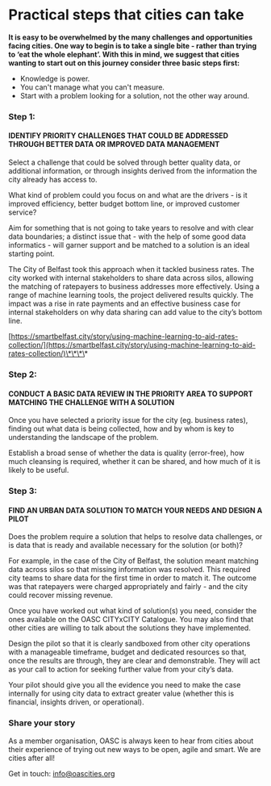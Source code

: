 # Practical steps that cities can take

**It is easy to be overwhelmed by the many challenges and opportunities facing cities. One way to begin is to take a single bite - rather than trying to ‘eat the whole elephant’. With this in mind, we suggest that cities wanting to start out on this journey consider three basic steps first:**

* Knowledge is power.
* You can't manage what you can't measure.
* Start with a problem looking for a solution, not the other way around.

### Step 1:

#### **IDENTIFY PRIORITY CHALLENGES THAT COULD BE ADDRESSED THROUGH BETTER DATA OR IMPROVED DATA MANAGEMENT**

Select a challenge that could be solved through better quality data, or additional information, or through insights derived from the information the city already has access to.

What kind of problem could you focus on and what are the drivers - is it improved efficiency, better budget bottom line, or improved customer service?

Aim for something that is not going to take years to resolve and with clear data boundaries; a distinct issue that - with the help of some good data informatics - will garner support and be matched to a solution is an ideal starting point.

The City of Belfast took this approach when it tackled business rates. The city worked with internal stakeholders to share data across silos, allowing the matching of ratepayers to business addresses more effectively. Using a range of machine learning tools, the project delivered results quickly. The impact was a rise in rate payments and an effective business case for internal stakeholders on why data sharing can add value to the city’s bottom line.

[https://smartbelfast.city/story/using-machine-learning-to-aid-rates-collection/](https://smartbelfast.city/story/using-machine-learning-to-aid-rates-collection/)\*\*\*\*

### Step **2:**

#### **CONDUCT A BASIC DATA REVIEW IN THE PRIORITY AREA TO SUPPORT MATCHING THE CHALLENGE WITH A SOLUTION**

Once you have selected a priority issue for the city \(eg. business rates\), finding out what data is being collected, how and by whom is key to understanding the landscape of the problem.

Establish a broad sense of whether the data is quality \(error-free\), how much cleansing is required, whether it can be shared, and how much of it is likely to be useful.

### **Step 3:**

#### **FIND AN URBAN DATA SOLUTION TO MATCH YOUR NEEDS AND DESIGN A PILOT**

Does the problem require a solution that helps to resolve data challenges, or is data that is ready and available necessary for the solution \(or both\)?

For example, in the case of the City of Belfast, the solution meant matching data across silos so that missing information was resolved. This required city teams to share data for the first time in order to match it. The outcome was that ratepayers were charged appropriately and fairly - and the city could recover missing revenue.

Once you have worked out what kind of solution\(s\) you need, consider the ones available on the OASC CITYxCITY Catalogue. You may also find that other cities are willing to talk about the solutions they have implemented.

Design the pilot so that it is clearly sandboxed from other city operations with a manageable timeframe, budget and dedicated resources so that, once the results are through, they are clear and demonstrable. They will act as your call to action for seeking further value from your city’s data.

Your pilot should give you all the evidence you need to make the case internally for using city data to extract greater value \(whether this is financial, insights driven, or operational\).

### Share your story

As a member organisation, OASC is always keen to hear from cities about their experience of trying out new ways to be open, agile and smart. We are cities after all!

Get in touch: [info@oascities.org](mailto:info@oascities.org)

